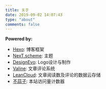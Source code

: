 ```yaml
---
title: 关于
date: 2019-09-02 14:07:43
type: "about"
comments: false
---
```

**Powered by:**
 - [Hexo](https://hexo.io): 博客框架
 - [NexT.scheme](https://theme-next.org): 主题
 - [DesignEvo](https://www.designevo.com/cn/logo-maker): Logo设计与制作
 - [Valine](https://valine.js.org): 文章评论系统
 - [LeanCloud](https://leancloud.cn): 文章阅读数及评论的数据云存储
 - [不蒜子](https://busuanzi.ibruce.info/): 本站访问量计数器